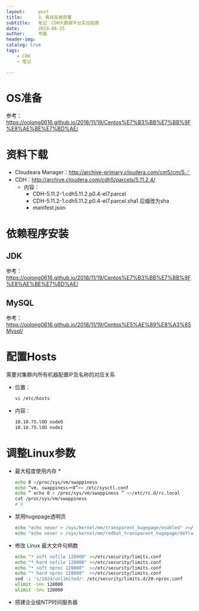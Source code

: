 ```yaml
---
layout:     post  
title:      3、离线安装部署    
subtitle:   笔记：CDH大数据平台实战指南 
date:       2019-06-25  
author:     岑晨  
header-img: 
catalog: true  
tags:  
    - CDH     
    - 笔记     

---
```


# OS准备

参考：https://oolong0616.github.io/2018/11/19/Centos%E7%B3%BB%E7%BB%9F%E8%AE%BE%E7%BD%AE/
# 资料下载

- Cloudeara Manager：http://archive-primary.cloudera.com/cm5/cm/5／
- CDH：http://archive.cloudera.com/cdh5/parcels/5.11.2.4/
  - 内容：
    - CDH-5.11.2-1.cdh5.11.2.p0.4-el7.parcel
    - CDH-5.11.2-1.cdh5.11.2.p0.4-el7.parcel.sha1 后缀改为sha
    - manifest.json

#  依赖程序安装

## JDK

参考：https://oolong0616.github.io/2018/11/19/Centos%E7%B3%BB%E7%BB%9F%E8%AE%BE%E7%BD%AE/

## MySQL

参考：https://oolong0616.github.io/2018/11/19/Centos%E5%AE%89%E8%A3%85Mysql/

# 配置Hosts

需要对集群内所有机器配置IP及名称的对应关系

- 位置：

  ```bash
  vi /etc/hosts
  ```

- 内容：

  ```bash
  10.10.75.lOO nodeO
  10.10.75.lOO node1
  ```

# 调整Linux参数

- 最大程度使用内存 *

  ```bash
  echo 0 >/proc/sys/vm/swappiness
  echo ”vm. swappiness＝0”>> /etc/sysctl.conf
  echo ” echo 0 > /proc/sys/vm/swappiness ” >>/etc/rc.d/rc.local
  cat /proc/sys/vm/swappiness
  # 0
  ```

- 禁用hugepage透明页

  ```bash
  echo "echo never > /sys/kernel/mm/transparent_hugepage/enabled" >>/etc/rc.d/rc.local
  echo "echo never > /sys/kernel/mm/redhat_transparent_hugepage/defrag">>/etc/rc.d/rc.local
  ```

- 修改 Linux 最大文件句柄数

  ```bash
  echo "* soft nofile 128000" >>/etc/security/limits.conf
  echo "* hard nofile 128000" >>/etc/security/limits.conf
  echo "* soft nproc 128000"  >>/etc/security/limits.conf
  echo "* hard nproc 128000"  >>/etc/security/limits.conf
  sed -i 's/1024/unlimited/' /etc/security/limits.d/20-nproc.conf
  ulimit -SHn 128000
  ulimit -SHu 128000
  ```

- 搭建企业级NTP时间服务器

  


